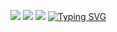 ![](https://github-profile-summary-cards.vercel.app/api/cards/profile-details?username=timkmit&theme=dark_red)
![](https://github-profile-summary-cards.vercel.app/api/cards/most-commit-language?username=timkmit&theme=wine)
![](https://github-profile-summary-cards.vercel.app/api/cards/repos-per-language?username=timkmit&theme=wine)
[![Typing SVG](https://readme-typing-svg.herokuapp.com?color=%2336BCF7&lines=Computer+science+student)](https://git.io/typing-svg)
